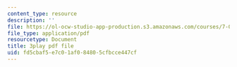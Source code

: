 ```yaml
---
content_type: resource
description: ''
file: https://ol-ocw-studio-app-production.s3.amazonaws.com/courses/7-012-introduction-to-biology-fall-2004/fd5cbaf5e7c01af084805cfbcce447cf_bO0WsF4anko.pdf
file_type: application/pdf
resourcetype: Document
title: 3play pdf file
uid: fd5cbaf5-e7c0-1af0-8480-5cfbcce447cf
---
```

